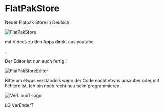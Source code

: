 # FlatPakStore
Neuer Flatpak Store in Deutsch

![FlatPakStore](https://user-images.githubusercontent.com/53666253/142838600-44dbd182-d08d-45e4-80c0-31567a43d7c2.png)

mit Videos zu den Apps direkt aus youtube


.


Der Editor ist nun auch fertig !

![FlatPakStoreEditor](https://user-images.githubusercontent.com/53666253/142839241-b67b3d2f-bc55-4fa5-99e4-356ef7906f51.png)



Bitte um etwas verständnis wenn der Code nocht etwas unsauber oder mit Fehlern ist.
Ich bin noch recht neu beim programmieren. 


![VerLinuxT-logo](https://user-images.githubusercontent.com/53666253/142251686-5353756f-8290-4e23-8d12-ce0daeae6377.png)


LG VerEnderT
